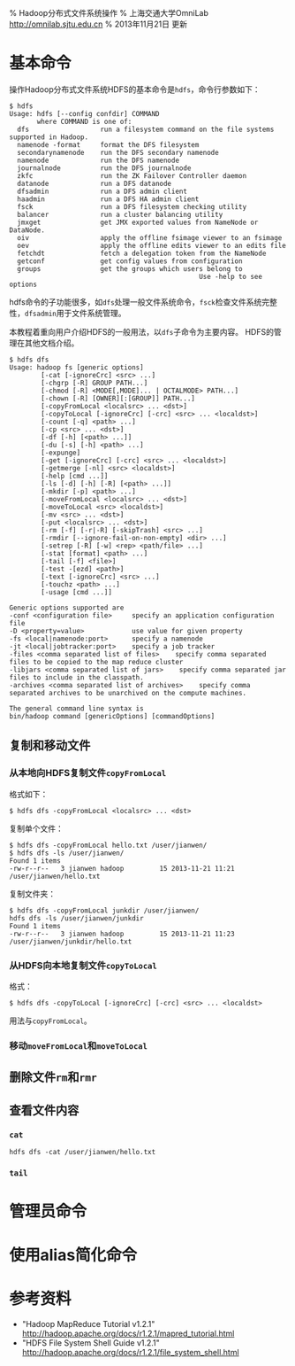 % Hadoop分布式文件系统操作
% 上海交通大学OmniLab\
<http://omnilab.sjtu.edu.cn>
% 2013年11月21日 更新

基本命令
======

操作Hadoop分布式文件系统HDFS的基本命令是```hdfs```，命令行参数如下：

	$ hdfs      
	Usage: hdfs [--config confdir] COMMAND
	       where COMMAND is one of:
	  dfs                  run a filesystem command on the file systems supported in Hadoop.
	  namenode -format     format the DFS filesystem
	  secondarynamenode    run the DFS secondary namenode
	  namenode             run the DFS namenode
	  journalnode          run the DFS journalnode
	  zkfc                 run the ZK Failover Controller daemon
	  datanode             run a DFS datanode
	  dfsadmin             run a DFS admin client
	  haadmin              run a DFS HA admin client
	  fsck                 run a DFS filesystem checking utility
	  balancer             run a cluster balancing utility
	  jmxget               get JMX exported values from NameNode or DataNode.
	  oiv                  apply the offline fsimage viewer to an fsimage
	  oev                  apply the offline edits viewer to an edits file
	  fetchdt              fetch a delegation token from the NameNode
	  getconf              get config values from configuration
	  groups               get the groups which users belong to
	                                                Use -help to see options

hdfs命令的子功能很多，如```dfs```处理一般文件系统命令，```fsck```检查文件系统完整性，```dfsadmin```用于文件系统管理。

本教程着重向用户介绍HDFS的一般用法，以```dfs```子命令为主要内容。
HDFS的管理在其他文档介绍。

	$ hdfs dfs   
	Usage: hadoop fs [generic options]
	        [-cat [-ignoreCrc] <src> ...]
	        [-chgrp [-R] GROUP PATH...]
	        [-chmod [-R] <MODE[,MODE]... | OCTALMODE> PATH...]
	        [-chown [-R] [OWNER][:[GROUP]] PATH...]
	        [-copyFromLocal <localsrc> ... <dst>]
	        [-copyToLocal [-ignoreCrc] [-crc] <src> ... <localdst>]
	        [-count [-q] <path> ...]
	        [-cp <src> ... <dst>]
	        [-df [-h] [<path> ...]]
	        [-du [-s] [-h] <path> ...]
	        [-expunge]
	        [-get [-ignoreCrc] [-crc] <src> ... <localdst>]
	        [-getmerge [-nl] <src> <localdst>]
	        [-help [cmd ...]]
	        [-ls [-d] [-h] [-R] [<path> ...]]
	        [-mkdir [-p] <path> ...]
	        [-moveFromLocal <localsrc> ... <dst>]
	        [-moveToLocal <src> <localdst>]
	        [-mv <src> ... <dst>]
	        [-put <localsrc> ... <dst>]
	        [-rm [-f] [-r|-R] [-skipTrash] <src> ...]
	        [-rmdir [--ignore-fail-on-non-empty] <dir> ...]
	        [-setrep [-R] [-w] <rep> <path/file> ...]
	        [-stat [format] <path> ...]
	        [-tail [-f] <file>]
	        [-test -[ezd] <path>]
	        [-text [-ignoreCrc] <src> ...]
	        [-touchz <path> ...]
	        [-usage [cmd ...]]
	
	Generic options supported are
	-conf <configuration file>     specify an application configuration file
	-D <property=value>            use value for given property
	-fs <local|namenode:port>      specify a namenode
	-jt <local|jobtracker:port>    specify a job tracker
	-files <comma separated list of files>    specify comma separated files to be copied to the map reduce cluster
	-libjars <comma separated list of jars>    specify comma separated jar files to include in the classpath.
	-archives <comma separated list of archives>    specify comma separated archives to be unarchived on the compute machines.
	
	The general command line syntax is
	bin/hadoop command [genericOptions] [commandOptions]

复制和移动文件
------

### 从本地向HDFS复制文件```copyFromLocal```

格式如下：

	$ hdfs dfs -copyFromLocal <localsrc> ... <dst>

复制单个文件：

	$ hdfs dfs -copyFromLocal hello.txt /user/jianwen/
	$ hdfs dfs -ls /user/jianwen/
	Found 1 items
	-rw-r--r--   3 jianwen hadoop         15 2013-11-21 11:21 /user/jianwen/hello.txt
	
复制文件夹：
	
	$ hdfs dfs -copyFromLocal junkdir /user/jianwen/
	hdfs dfs -ls /user/jianwen/junkdir 
	Found 1 items
	-rw-r--r--   3 jianwen hadoop         15 2013-11-21 11:23 /user/jianwen/junkdir/hello.txt

### 从HDFS向本地复制文件```copyToLocal```

格式：

	$ hdfs dfs -copyToLocal [-ignoreCrc] [-crc] <src> ... <localdst>

用法与```copyFromLocal```。


### 移动```moveFromLocal```和```moveToLocal```

删除文件```rm```和```rmr```
-----

查看文件内容
------

### ```cat```

	hdfs dfs -cat /user/jianwen/hello.txt

### ```tail``` 

管理员命令
======

使用alias简化命令
======

参考资料
======

* "Hadoop MapReduce Tutorial v1.2.1" <http://hadoop.apache.org/docs/r1.2.1/mapred_tutorial.html>
* "HDFS File System Shell Guide v1.2.1" <http://hadoop.apache.org/docs/r1.2.1/file_system_shell.html>
